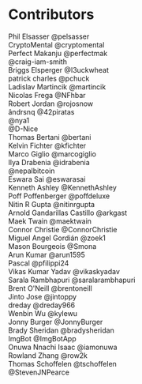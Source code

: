 # Contributors 
Phil Elsasser @pelsasser   
CryptoMental @cryptomental   
Perfect Makanju @perfectmak   
@craig-iam-smith   
Briggs Elsperger @I3uckwheat   
patrick charles @pchuck   
Ladislav Martincik @martincik   
Nicolas Frega @NFhbar   
Robert Jordan @rojosnow   
ândrsnq @42piratas   
@nya1   
@D-Nice   
Thomas Bertani @bertani   
Kelvin Fichter @kfichter   
Marco Giglio @marcogiglio   
Ilya Drabenia @idrabenia   
@nepalbitcoin   
Eswara Sai @eswarasai   
Kenneth Ashley @KennethAshley   
Poff Poffenberger @poffdeluxe   
Nitin R Gupta @nitinrgupta   
Arnold Gandarillas Castillo @arkgast   
Maek Twain @maektwain   
Connor Christie @ConnorChristie   
Miguel Angel Gordián @zoek1   
Mason Bourgeois @Smona   
Arun Kumar @arun1595   
Pascal @pfilippi24   
Vikas Kumar Yadav @vikaskyadav   
Sarala Rambhapuri @saralarambhapuri   
Brent O'Neill @brentoneill   
Jinto Jose @jintoppy   
dreday @dreday966   
Wenbin Wu @kylewu   
Jonny Burger @JonnyBurger   
Brady Sheridan @bradysheridan   
ImgBot @ImgBotApp   
Onuwa Nnachi Isaac @iamonuwa   
Rowland Zhang @row2k   
Thomas Schoffelen @tschoffelen   
@StevenJNPearce   
